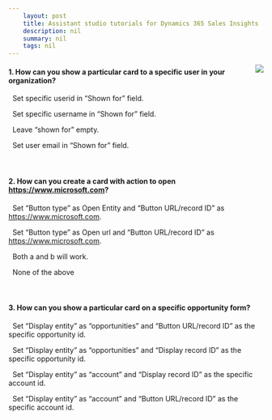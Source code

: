 ```yaml
---
    layout: post
    title: Assistant studio tutorials for Dynamics 365 Sales Insights  
    description: nil
    summary: nil
    tags: nil
---
```



 <a target="_blank" href="https://docs.microsoft.com/en-us/learn/modules/sales-insights-lab/6-check/"><i class="fas fa-external-link-alt"></i> </a>
 <img align="right" src="https://docs.microsoft.com/en-us/learn/achievements/tutorials-sales-insights.svg">
####  1. How can you show a particular card to a specific user in your organization?


<i class='fas fa-check-square' style='color: Dodgerblue;'></i> &nbsp;&nbsp;Set specific userid in “Shown for” field.

<i class='far fa-square'></i> &nbsp;&nbsp;Set specific username in “Shown for” field.

<i class='far fa-square'></i> &nbsp;&nbsp;Leave “shown for” empty.

<i class='far fa-square'></i> &nbsp;&nbsp;Set user email in “Shown for” field.
<br />
<br />
<br />

####  2. How can you create a card with action to open https://www.microsoft.com?


<i class='far fa-square'></i> &nbsp;&nbsp;Set “Button type” as Open Entity and  “Button URL/record ID” as https://www.microsoft.com.

<i class='fas fa-check-square' style='color: Dodgerblue;'></i> &nbsp;&nbsp;Set “Button type” as Open url and “Button URL/record ID” as https://www.microsoft.com.

<i class='far fa-square'></i> &nbsp;&nbsp;Both a and b will work.

<i class='far fa-square'></i> &nbsp;&nbsp;None of the above
<br />
<br />
<br />

####  3. How can you show a particular card on a specific opportunity form?


<i class='far fa-square'></i> &nbsp;&nbsp;Set “Display entity” as “opportunities” and “Button URL/record ID” as the specific opportunity id.

<i class='fas fa-check-square' style='color: Dodgerblue;'></i> &nbsp;&nbsp;Set “Display entity” as “opportunities” and “Display record ID” as the specific opportunity id.

<i class='far fa-square'></i> &nbsp;&nbsp;Set “Display entity” as “account” and “Display record ID” as the specific account id.

<i class='far fa-square'></i> &nbsp;&nbsp;Set “Display entity” as “account” and “Button URL/record ID” as the specific account id.
<br />
<br />
<br />
